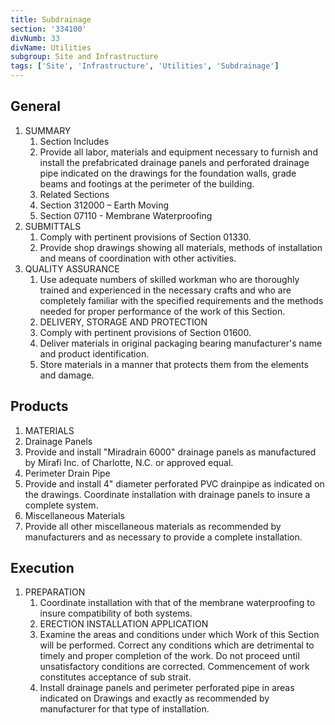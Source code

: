 ```yaml
---
title: Subdrainage
section: '334100'
divNumb: 33
divName: Utilities
subgroup: Site and Infrastructure
tags: ['Site', 'Infrastructure', 'Utilities', 'Subdrainage']
---
```



## General

1. SUMMARY
   1. Section Includes
   1. Provide all labor, materials and equipment necessary to furnish and install the prefabricated drainage panels and perforated drainage pipe indicated on the drawings for the foundation walls, grade beams and footings at the perimeter of the building.
   1. Related Sections
   1. Section 312000 – Earth Moving
   1. Section 07110 - Membrane Waterproofing
1. SUBMITTALS
   1. Comply with pertinent provisions of Section 01330.
   1. Provide shop drawings showing all materials, methods of installation and means of coordination with other activities.
1. QUALITY ASSURANCE
   1. Use adequate numbers of skilled workman who are thoroughly trained and experienced in the necessary crafts and who are completely familiar with the specified requirements and the methods needed for proper performance of the work of this Section.
   1. DELIVERY, STORAGE AND PROTECTION
   1. Comply with pertinent provisions of Section 01600.
   1. Deliver materials in original packaging bearing manufacturer's name and product identification.
   1. Store materials in a manner that protects them from the elements and damage.

## Products

   1. MATERIALS
   1. Drainage Panels
   1. Provide and install "Miradrain 6000" drainage panels as manufactured by Mirafi Inc. of Charlotte, N.C. or approved equal.
   1. Perimeter Drain Pipe
   1. Provide and install 4" diameter perforated PVC drainpipe as indicated on the drawings. Coordinate installation with drainage panels to insure a complete system.
   1. Miscellaneous Materials
   1. Provide all other miscellaneous materials as recommended by manufacturers and as necessary to provide a complete installation.

## Execution

1. PREPARATION
   1. Coordinate installation with that of the membrane waterproofing to insure compatibility of both systems.
   1. ERECTION INSTALLATION APPLICATION
   1. Examine the areas and conditions under which Work of this Section will be performed. Correct any conditions which are detrimental to timely and proper completion of the work. Do not proceed until unsatisfactory conditions are corrected. Commencement of work constitutes acceptance of sub strait.
   1. Install drainage panels and perimeter perforated pipe in areas indicated on Drawings and exactly as recommended by manufacturer for that type of installation.


